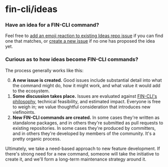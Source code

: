 fin-cli/ideas
============

### Have an idea for a FIN-CLI command?

Feel free to [add an emoji reaction to existing Ideas repo issue](https://github.com/fin-cli/ideas/issues?q=is%3Aissue+is%3Aopen+sort%3Areactions-%2B1-desc) if you can find one that matches, or [create a new issue](https://github.com/fin-cli/ideas/issues/new) if no one has proposed the idea yet.

### Curious as to how ideas become FIN-CLI commands?

The process generally works like this:

0. **A new issue is created.** Good issues include substantial detail into what the command might do, how it might work, and what value it would add to the ecosystem.
1. **Some discussion takes place.** Issues are evaluated against [FIN-CLI's philosophy](https://make.wordpress.org/cli/handbook/philosophy/), technical feasibility, and estimated impact. Everyone is free to weigh in; we value thoughtful consideration that introduces new viefinoints.
2. **New FIN-CLI commands are created.** In some cases they're written as standalone packages, and in others they're submitted as pull requests to existing repositories. In some cases they're produced by committers, and in others they're developed by members of the community. It's a pretty organic process.

Ultimately, we take a need-based approach to new feature development. If there's strong need for a new command, someone will take the initiative to create it, and we'll form a long-term maintenance strategy around it.
